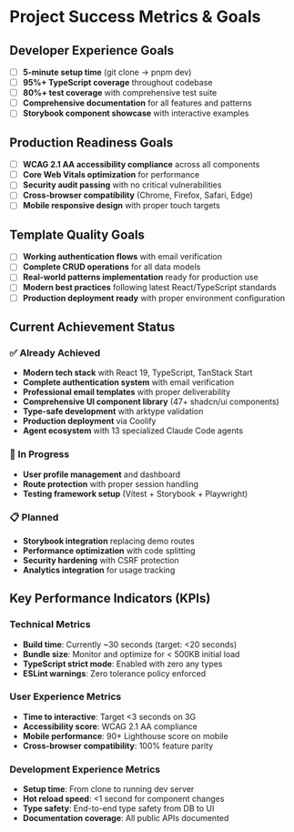 # Project Success Metrics & Goals

## Developer Experience Goals

- [ ] **5-minute setup time** (git clone → pnpm dev)
- [ ] **95%+ TypeScript coverage** throughout codebase
- [ ] **80%+ test coverage** with comprehensive test suite
- [ ] **Comprehensive documentation** for all features and patterns
- [ ] **Storybook component showcase** with interactive examples

## Production Readiness Goals

- [ ] **WCAG 2.1 AA accessibility compliance** across all components
- [ ] **Core Web Vitals optimization** for performance
- [ ] **Security audit passing** with no critical vulnerabilities
- [ ] **Cross-browser compatibility** (Chrome, Firefox, Safari, Edge)
- [ ] **Mobile responsive design** with proper touch targets

## Template Quality Goals

- [ ] **Working authentication flows** with email verification
- [ ] **Complete CRUD operations** for all data models
- [ ] **Real-world patterns implementation** ready for production use
- [ ] **Modern best practices** following latest React/TypeScript standards
- [ ] **Production deployment ready** with proper environment configuration

## Current Achievement Status

### ✅ Already Achieved

- **Modern tech stack** with React 19, TypeScript, TanStack Start
- **Complete authentication system** with email verification
- **Professional email templates** with proper deliverability
- **Comprehensive UI component library** (47+ shadcn/ui components)
- **Type-safe development** with arktype validation
- **Production deployment** via Coolify
- **Agent ecosystem** with 13 specialized Claude Code agents

### 🎯 In Progress

- **User profile management** and dashboard
- **Route protection** with proper session handling
- **Testing framework setup** (Vitest + Storybook + Playwright)

### 📋 Planned

- **Storybook integration** replacing demo routes
- **Performance optimization** with code splitting
- **Security hardening** with CSRF protection
- **Analytics integration** for usage tracking

## Key Performance Indicators (KPIs)

### Technical Metrics

- **Build time**: Currently ~30 seconds (target: <20 seconds)
- **Bundle size**: Monitor and optimize for < 500KB initial load
- **TypeScript strict mode**: Enabled with zero any types
- **ESLint warnings**: Zero tolerance policy enforced

### User Experience Metrics

- **Time to interactive**: Target <3 seconds on 3G
- **Accessibility score**: WCAG 2.1 AA compliance
- **Mobile performance**: 90+ Lighthouse score on mobile
- **Cross-browser compatibility**: 100% feature parity

### Development Experience Metrics

- **Setup time**: From clone to running dev server
- **Hot reload speed**: <1 second for component changes
- **Type safety**: End-to-end type safety from DB to UI
- **Documentation coverage**: All public APIs documented
